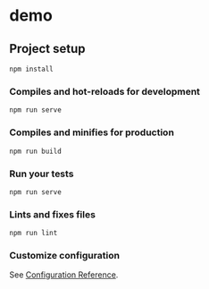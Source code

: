 # demo

## Project setup
```
npm install
```

### Compiles and hot-reloads for development
```
npm run serve
```

### Compiles and minifies for production
```
npm run build
```

### Run your tests
```
npm run serve
```

### Lints and fixes files
```
npm run lint
```

### Customize configuration
See [Configuration Reference](https://cli.vuejs.org/config/).

